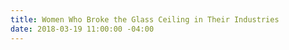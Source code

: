 ```yaml
---
title: Women Who Broke the Glass Ceiling in Their Industries
date: 2018-03-19 11:00:00 -04:00
---
```



